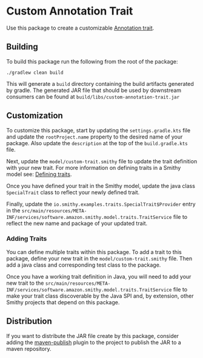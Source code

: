 # Custom Annotation Trait
Use this package to create a customizable [Annotation trait](https://smithy.io/2.0/spec/model.html?highlight=annotation#annotation-traits).

## Building
To build this package run the following from the root of the package:

```console
./gradlew clean build
```

This will generate a `build` directory containing the build artifacts generated by
gradle. The generated JAR file that should be used by downstream consumers can be
found at `build/libs/custom-annotation-trait.jar`


## Customization
To customize this package, start by updating the `settings.gradle.kts` file and update
the `rootProject.name` property to the desired name of your package. Also update the 
`description` at the top of the `build.gradle.kts` file.

Next, update the `model/custom-trait.smithy` file to update the trait definition with your
new trait. For more information on defining traits in a Smithy model see: [Defining traits](https://smithy.io/2.0/spec/model.html?highlight=annotation#defining-traits). 

Once you have defined your trait in the Smithy model, update the java class `SpecialTrait` class to reflect
your newly defined trait. 

Finally, update the `io.smithy.examples.traits.SpecialTrait$Provider` entry in the 
`src/main/resources/META-INF/services/software.amazon.smithy.model.traits.TraitService` file to reflect the 
new name and package of your updated trait.


### Adding Traits 
You can define multiple traits within this package. To add a trait to this package, 
define your new trait in the `model/custom-trait.smithy` file. Then add a java class and
corresponding test class to the package.

Once you have a working trait definition in Java, you will need to add your new trait
to the `src/main/resources/META-INF/services/software.amazon.smithy.model.traits.TraitService` file
to make your trait class discoverable by the Java SPI and, by extension, other Smithy projects that 
depend on this package.

## Distribution
If you want to distribute the JAR file create by this package, consider adding the
[maven-publish](https://docs.gradle.org/current/userguide/publishing_maven.html) plugin to the project to publish the JAR to a maven repository.
